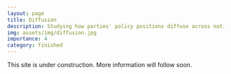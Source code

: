 ```yaml
---
layout: page
title: Diffusion
description: Studying how parties' policy positions diffuse across nations
img: assets/img/diffusion.jpg
importance: 4
category: finished
---
```


This site is under construction. More information will follow soon.  
